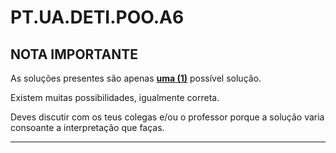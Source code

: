 # PT.UA.DETI.POO.A6

## NOTA IMPORTANTE
As soluções presentes são apenas <u>**uma (1)**</u> possível solução.

Existem muitas possibilidades, igualmente correta.

Deves discutir com os teus colegas e/ou o professor porque a solução varia consoante a interpretação que faças.

---